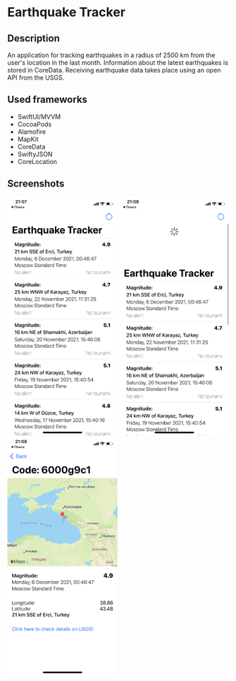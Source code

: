 # Earthquake Tracker
## Description
An application for tracking earthquakes in a radius of 2500 km from the user's location in the last month. Information about the latest earthquakes is stored in CoreData. Receiving earthquake data takes place using an open API from the USGS.
## Used frameworks
- SwiftUI/MVVM
- CocoaPods
- Alamofire
- MapKit
- CoreData
- SwiftyJSON
- CoreLocation

## Screenshots
<p float="left">
    <img src="https://github.com/anastasiabespalova/EarthquakeTracker/blob/master/Screenshots/IMG_0451.PNG" width=250>
    <img src="https://github.com/anastasiabespalova/EarthquakeTracker/blob/master/Screenshots/IMG_0452.PNG" width=250>
    <img src="https://github.com/anastasiabespalova/EarthquakeTracker/blob/master/Screenshots/IMG_0453.PNG" width=250>
</p>
